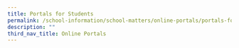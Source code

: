 ```yaml
---
title: Portals for Students
permalink: /school-information/school-matters/online-portals/portals-for-students-n-parents
description: ""
third_nav_title: Online Portals
---
```

